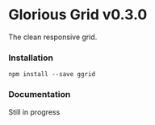 Glorious Grid v0.3.0
============

The clean responsive grid.

### Installation
```npm install --save ggrid```

### Documentation
Still in progress
